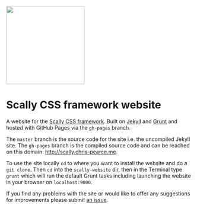 <img src="https://dl.dropboxusercontent.com/s/anlzedtpekcnla7/logo.png" width="211">

# Scally CSS framework website

A website for the [Scally CSS framework](https://github.com/chris-pearce/scally).
Built on [Jekyll](http://jekyllrb.com/) and [Grunt](http://gruntjs.com/) and
hosted with GitHub Pages via the `gh-pages` branch.

The `master` branch is the source code for the site i.e. the uncompiled
Jekyll site. The `gh-pages` branch is the compiled source code and can be
reached on this domain: <http://scally.chris-pearce.me>.

To use the site locally `cd` to where you want to install the website and do
a `git clone`. Then `cd` into the `scally-website` dir, then in the Terminal
type `grunt` which will run the default Grunt tasks including launching the
website in your browser on `localhost:9000`.

If you find any problems with the site or would like to offer any suggestions
for improvements please submit [an issue](https://github.com/chris-pearce/scally-website/issues).


